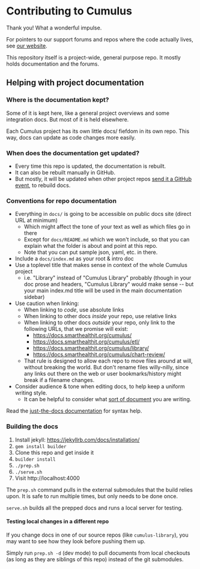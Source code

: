 # Contributing to Cumulus

Thank you! What a wonderful impulse.

For pointers to our support forums and repos where the code actually lives,
see [our website](https://docs.smarthealthit.org/cumulus/support.html).

This repository itself is a project-wide, general purpose repo.
It mostly holds documentation and the forums.

## Helping with project documentation

### Where is the documentation kept?

Some of it is kept here, like a general project overviews and some integration docs.
But most of it is held elsewhere.

Each Cumulus project has its own little docs/ fiefdom in its own repo.
This way, docs can update as code changes more easily.

### When does the documentation get updated?

- Every time this repo is updated, the documentation is rebuilt.
- It can also be rebuilt manually in GitHub.
- But mostly, it will be updated when other project repos
  [send it a GitHub event](https://github.com/smart-on-fhir/cumulus-library/blob/main/.github/workflows/pages.yaml),
  to rebuild docs.

### Conventions for repo documentation
- Everything in `docs/` is going to be accessible on public docs site (direct URL at minimum)
  - Which might affect the tone of your text as well as which files go in there
  - Except for `docs/README.md` which we won't include, so that you can explain what the
    folder is about and point at this repo.
  - Note that you can put sample json, yaml, etc. in there.
- Include a `docs/index.md` as your root & intro doc
- Use a toplevel title that makes sense in context of the whole Cumulus project
  - i.e. "Library" instead of "Cumulus Library" probably (though in your doc prose and headers,
    "Cumulus Library" would make sense -- but your main index.md title will be used in the main
    documentation sidebar)
- Use caution when linking:
  - When linking to _code_, use absolute links
  - When linking to other docs _inside_ your repo, use relative links
  - When linking to other docs _outside_ your repo, only link to the following URLs,
    that we promise will exist:
    - https://docs.smarthealthit.org/cumulus/
    - https://docs.smarthealthit.org/cumulus/etl/
    - https://docs.smarthealthit.org/cumulus/library/
    - https://docs.smarthealthit.org/cumulus/chart-review/
  - That rule is designed to allow each repo to move files around at will, without breaking the
    world. But don't rename files willy-nilly, since any links out there on the web or user
    bookmarks/history might break if a filename changes.
- Consider audience & tone when editing docs, to help keep a uniform writing style.
  - It can be helpful to consider what [sort of document](https://diataxis.fr/) you
    are writing.

Read the [just-the-docs documentation](https://just-the-docs.github.io/just-the-docs/)
for syntax help.

### Building the docs

1. Install jekyll: https://jekyllrb.com/docs/installation/
1. `gem install builder`
1. Clone this repo and get inside it
1. `builder install`
1. `./prep.sh`
1. `./serve.sh`
1. Visit http://localhost:4000

The `prep.sh` command pulls in the external submodules that the build relies upon.
It is safe to run multiple times, but only needs to be done once.

`serve.sh` builds all the prepped docs and runs a local server for testing.

#### Testing local changes in a different repo

If you change docs in one of our source repos (like `cumulus-library`),
you may want to see how they look before pushing them up.

Simply run `prep.sh -d` (dev mode) to pull documents from local checkouts
(as long as they are siblings of this repo) instead of the git submodules.
